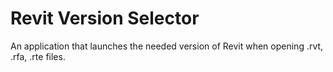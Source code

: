 # Revit Version Selector
An application that launches the needed version of Revit when opening .rvt, .rfa, .rte files.